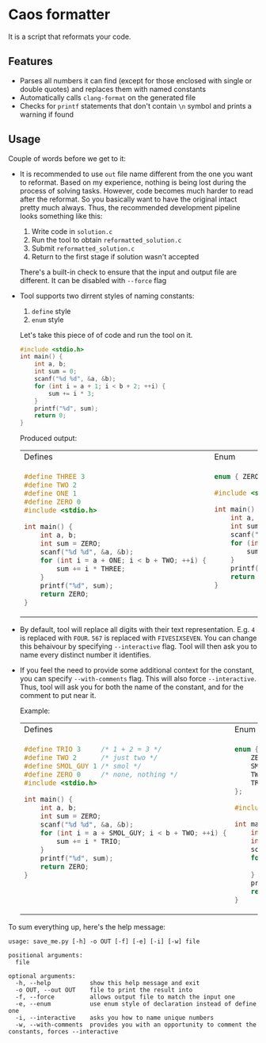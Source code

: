 # Caos formatter

It is a script that reformats your code.

## Features

- Parses all numbers it can find (except for those enclosed with single or double quotes) and replaces them with named constants
- Automatically calls `clang-format` on the generated file
- Checks for `printf` statements that don't contain `\n` symbol and prints a warning if found

## Usage

Couple of words before we get to it:

- It is recommended to use `out` file name different from the one you want to reformat. Based on my experience, nothing is being lost during the process of solving tasks. However, code becomes much harder to read after the reformat. So you basically want to have the original intact pretty much always. Thus, the recommended development pipeline looks something like this:
    1) Write code in `solution.c`
    2) Run the tool to obtain `reformatted_solution.c`
    3) Submit `reformatted_solution.c`
    4) Return to the first stage if solution wasn't accepted

    There's a built-in check to ensure that the input and output file are different. It can be disabled with `--force` flag

- Tool supports two dirrent styles of naming constants:
    1) `define` style
    2) `enum` style

    Let's take this piece of of code and run the tool on it.
    ```c
    #include <stdio.h>
    int main() {
        int a, b;
        int sum = 0;
        scanf("%d %d", &a, &b);
        for (int i = a + 1; i < b + 2; ++i) {
            sum += i * 3;
        }
        printf("%d", sum);
        return 0;
    }
    ```

    Produced output:

    <table>
    <tr>
    <td> Defines </td> <td> Enum </td>
    </tr>
    <tr>
    <td style="vertical-align: top;">

    ```c
    #define THREE 3
    #define TWO 2
    #define ONE 1
    #define ZERO 0
    #include <stdio.h>

    int main() {
        int a, b;
        int sum = ZERO;
        scanf("%d %d", &a, &b);
        for (int i = a + ONE; i < b + TWO; ++i) {
            sum += i * THREE;
        }
        printf("%d", sum);
        return ZERO;
    }
    ```

    </td>
    <td style="vertical-align: top;">

    ```c
    enum { ZERO = 0, ONE = 1, TWO = 2, THREE = 3 };

    #include <stdio.h>

    int main() {
        int a, b;
        int sum = ZERO;
        scanf("%d %d", &a, &b);
        for (int i = a + ONE; i < b + TWO; ++i) {
            sum += i * THREE;
        }
        printf("%d", sum);
        return ZERO;
    }
    ```
    </td>
    </tr>
    </table>

- By default, tool will replace all digits with their text representation. E.g. `4` is replaced with `FOUR`. `567` is replaced with `FIVESIXSEVEN`. You can change this behaivour by specifying `--interactive` flag. Tool will then ask you to name every distinct number it identifies.

- If you feel the need to provide some additional context for the constant, you can specify `--with-comments` flag. This will also force `--interactive`. Thus, tool will ask you for both the name of the constant, and for the comment to put near it.

    Example:

    <table>
    <tr>
    <td> Defines </td> <td> Enum </td>
    </tr>
    <tr>
    <td style="vertical-align: top;">

    ```c
    #define TRIO 3     /* 1 + 2 = 3 */
    #define TWO 2      /* just two */
    #define SMOL_GUY 1 /* smol */
    #define ZERO 0     /* none, nothing */
    #include <stdio.h>

    int main() {
        int a, b;
        int sum = ZERO;
        scanf("%d %d", &a, &b);
        for (int i = a + SMOL_GUY; i < b + TWO; ++i) {
            sum += i * TRIO;
        }
        printf("%d", sum);
        return ZERO;
    }

    ```

    </td>
    <td style="vertical-align: top;">

    ```c
    enum {
        ZERO = 0 /* none, nothing */,
        SMOL_GUY = 1 /* smol */,
        TWO = 2 /* just two */,
        TRIO = 3 /* 1 + 2 = 3 */
    };

    #include <stdio.h>

    int main() {
        int a, b;
        int sum = ZERO;
        scanf("%d %d", &a, &b);
        for (int i = a + SMOL_GUY; i < b + TWO; ++i) {
            sum += i * TRIO;
        }
        printf("%d", sum);
        return ZERO;
    }
    ```
    </td>
    </tr>
    </table>

To sum everything up, here's the help message:

```
usage: save_me.py [-h] -o OUT [-f] [-e] [-i] [-w] file

positional arguments:
  file

optional arguments:
  -h, --help           show this help message and exit
  -o OUT, --out OUT    file to print the result into
  -f, --force          allows output file to match the input one
  -e, --enum           use enum style of declaration instead of define one
  -i, --interactive    asks you how to name unique numbers
  -w, --with-comments  provides you with an opportunity to comment the constants, forces --interactive
```
